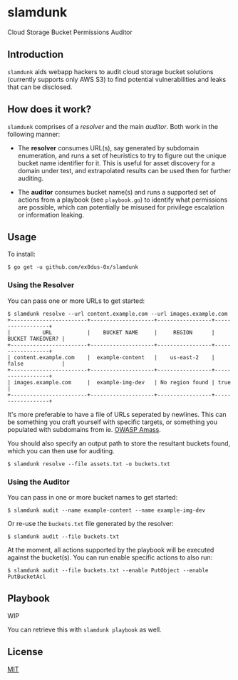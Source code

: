 # slamdunk

Cloud Storage Bucket Permissions Auditor

## Introduction

`slamdunk` aids webapp hackers to audit cloud storage bucket solutions (currently supports only AWS S3)
to find potential vulnerabilities and leaks that can be disclosed.

## How does it work?

`slamdunk` comprises of a _resolver_ and the main _auditor_. Both work in the following manner:

* The __resolver__ consumes URL(s), say generated by subdomain enumeration, and runs a set of heuristics
to try to figure out the unique bucket name identifier for it. This is useful for asset discovery
for a domain under test, and extrapolated results can be used then for further auditing.

* The __auditor__ consumes bucket name(s) and runs a supported set of actions from a playbook
(see `playbook.go`) to identify what permissions are possible, which can potentially be misused for
privilege escalation or information leaking.

## Usage

To install:

```
$ go get -u github.com/ex0dus-0x/slamdunk
```

### Using the Resolver

You can pass one or more URLs to get started:

```
$ slamdunk resolve --url content.example.com --url images.example.com
+------------------------+--------------------+-----------------+------------------+
|          URL           |    BUCKET NAME     |     REGION      | BUCKET TAKEOVER? |
+------------------------+--------------------+-----------------+------------------+
| content.example.com    |  example-content   |    us-east-2    | false            |
+------------------------+--------------------+-----------------+------------------+
| images.example.com     |  example-img-dev   | No region found | true             |
+------------------------+--------------------+-----------------+------------------+
```

It's more preferable to have a file of URLs seperated by newlines. This can be something you craft yourself with
specific targets, or something you populated with subdomains from ie. [OWASP Amass](https://github.com/OWASP/Amass).

You should also specify an output path to store the resultant buckets found, which you can then use for auditing.

```
$ slamdunk resolve --file assets.txt -o buckets.txt
```

### Using the Auditor

You can pass in one or more bucket names to get started:

```
$ slamdunk audit --name example-content --name example-img-dev
```

Or re-use the `buckets.txt` file generated by the resolver:

```
$ slamdunk audit --file buckets.txt
```

At the moment, all actions supported by the playbook will be executed against the bucket(s). You can run enable specific actions to also run:

```
$ slamdunk audit --file buckets.txt --enable PutObject --enable PutBucketAcl
```

## Playbook

WIP

You can retrieve this with `slamdunk playbook` as well.

## License

[MIT]()
